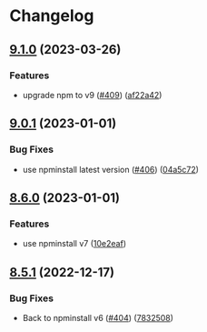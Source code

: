 # Changelog

## [9.1.0](https://github.com/cnpm/cnpm/compare/v9.0.1...v9.1.0) (2023-03-26)


### Features

* upgrade npm to v9 ([#409](https://github.com/cnpm/cnpm/issues/409)) ([af22a42](https://github.com/cnpm/cnpm/commit/af22a42c683386f302af7da3749b3d6510a18ed4))

## [9.0.1](https://github.com/cnpm/cnpm/compare/v9.0.0...v9.0.1) (2023-01-01)


### Bug Fixes

* use npminstall latest version ([#406](https://github.com/cnpm/cnpm/issues/406)) ([04a5c72](https://github.com/cnpm/cnpm/commit/04a5c72f7e002398a1516ed4e7cbbd161e988a69))

## [8.6.0](https://github.com/cnpm/cnpm/compare/v8.5.1...v8.6.0) (2023-01-01)


### Features

* use npminstall v7 ([10e2eaf](https://github.com/cnpm/cnpm/commit/10e2eaf5af483189805ec439ac8590526753204c))

## [8.5.1](https://github.com/cnpm/cnpm/compare/v8.5.0...v8.5.1) (2022-12-17)


### Bug Fixes

* Back to npminstall v6 ([#404](https://github.com/cnpm/cnpm/issues/404)) ([7832508](https://github.com/cnpm/cnpm/commit/7832508a374b71715df9fd6970875a6a7428b3f2))
